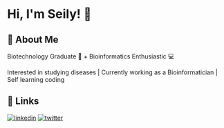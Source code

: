 # Hi, I'm Seily! 👋


## 🚀 About Me
Biotechnology Graduate 🔬 + Bioinformatics Enthusiastic 💻

Interested in studying diseases | Currently working as a Bioinformatician | Self learning coding

## 🔗 Links
[![linkedin](https://img.shields.io/badge/linkedin-0A66C2?style=for-the-badge&logo=linkedin&logoColor=white)](https://www.linkedin.com/in/seily-shrestha-a17429182/)
[![twitter](https://img.shields.io/badge/twitter-1DA1F2?style=for-the-badge&logo=twitter&logoColor=white)](https://twitter.com/seily_shrestha)
